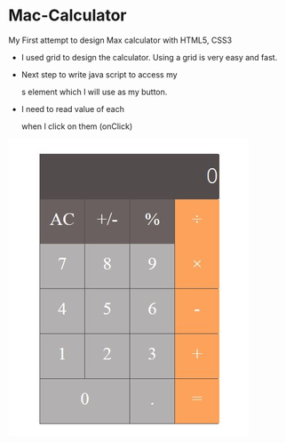 <h1>Mac-Calculator </h1>

My First attempt to design Max calculator with HTML5, CSS3

- I used grid to design the calculator. Using a grid is very easy and fast.

- Next step to write java script to access my <div>s element which I will use as my button. 
- I need to read value of each <div> when I click on them (onClick)
  
  
<img src="maccalc.JPG" alt="Mac Calulator" width="432" height="534">
